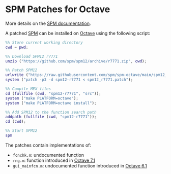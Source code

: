 # SPM Patches for Octave

More details on the [SPM documentation](https://www.fil.ion.ucl.ac.uk/spm/docs/installation/octave/).

A patched [SPM](https://www.fil.ion.ucl.ac.uk/spm/) can be installed on [Octave](https://octave.org/) using the following script:

```matlab
%% Store current working directory
cwd = pwd;

%% Download SPM12 r7771
unzip ("https://github.com/spm/spm12/archive/r7771.zip", cwd);

%% Patch SPM12
urlwrite ("https://raw.githubusercontent.com/spm/spm-octave/main/spm12_r7771.patch", "spm12_r7771.patch");
system ("patch -p3 -d spm12-r7771 < spm12_r7771.patch");

%% Compile MEX files
cd (fullfile (cwd, "spm12-r7771", "src"));
system ("make PLATFORM=octave");
system ("make PLATFORM=octave install");

%% Add SPM12 to the function search path
addpath (fullfile (cwd, "spm12-r7771"));
cd (cwd);

%% Start SPM12
spm
```

The patches contain implementations of:
* `fcnchk.m`: undocumented function
* `rng.m`: function introduced in [Octave 7.1](https://octave.org/NEWS-7.html)
* `gui_mainfcn.m`: undocumented function introduced in [Octave 6.1](https://octave.org/NEWS-6.1.html)